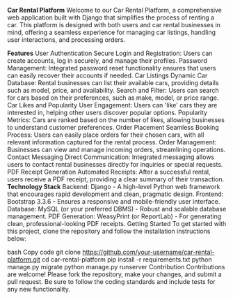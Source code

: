 **Car Rental Platform**
Welcome to our Car Rental Platform, a comprehensive web application built with Django that simplifies the process of renting a car. This platform is designed with both users and car rental businesses in mind, offering a seamless experience for managing car listings, handling user interactions, and processing orders.

**Features**
User Authentication
Secure Login and Registration: Users can create accounts, log in securely, and manage their profiles.
Password Management: Integrated password reset functionality ensures that users can easily recover their accounts if needed.
Car Listings
Dynamic Car Database: Rental businesses can list their available cars, providing details such as model, price, and availability.
Search and Filter: Users can search for cars based on their preferences, such as make, model, or price range.
Car Likes and Popularity
User Engagement: Users can 'like' cars they are interested in, helping other users discover popular options.
Popularity Metrics: Cars are ranked based on the number of likes, allowing businesses to understand customer preferences.
Order Placement
Seamless Booking Process: Users can easily place orders for their chosen cars, with all relevant information captured for the rental process.
Order Management: Businesses can view and manage incoming orders, streamlining operations.
Contact Messaging
Direct Communication: Integrated messaging allows users to contact rental businesses directly for inquiries or special requests.
PDF Receipt Generation
Automated Receipts: After a successful rental, users receive a PDF receipt, providing a clear summary of their transaction.
**Technology Stack**
Backend: Django - A high-level Python web framework that encourages rapid development and clean, pragmatic design.
Frontend: Bootstrap 3.3.6 - Ensures a responsive and mobile-friendly user interface.
Database: MySQL (or your preferred DBMS) - Robust and scalable database management.
PDF Generation: WeasyPrint (or ReportLab) - For generating clean, professional-looking PDF receipts.
Getting Started
To get started with this project, clone the repository and follow the installation instructions below:

bash
Copy code
git clone https://github.com/your-username/car-rental-platform.git
cd car-rental-platform
pip install -r requirements.txt
python manage.py migrate
python manage.py runserver
Contribution
Contributions are welcome! Please fork the repository, make your changes, and submit a pull request. Be sure to follow the coding standards and include tests for any new functionality.  
